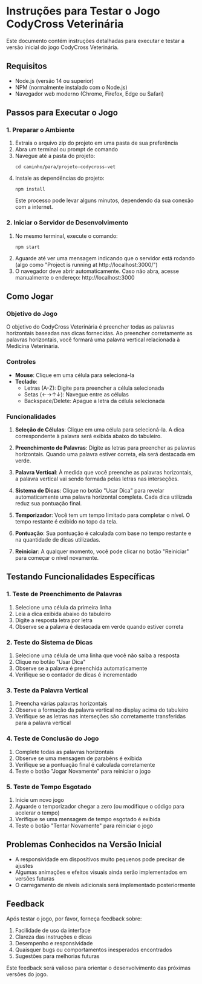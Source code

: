 # Instruções para Testar o Jogo CodyCross Veterinária

Este documento contém instruções detalhadas para executar e testar a versão inicial do jogo CodyCross Veterinária.

## Requisitos

- Node.js (versão 14 ou superior)
- NPM (normalmente instalado com o Node.js)
- Navegador web moderno (Chrome, Firefox, Edge ou Safari)

## Passos para Executar o Jogo

### 1. Preparar o Ambiente

1. Extraia o arquivo zip do projeto em uma pasta de sua preferência
2. Abra um terminal ou prompt de comando
3. Navegue até a pasta do projeto:
   ```
   cd caminho/para/projeto-codycross-vet
   ```
4. Instale as dependências do projeto:
   ```
   npm install
   ```
   Este processo pode levar alguns minutos, dependendo da sua conexão com a internet.

### 2. Iniciar o Servidor de Desenvolvimento

1. No mesmo terminal, execute o comando:
   ```
   npm start
   ```
2. Aguarde até ver uma mensagem indicando que o servidor está rodando (algo como "Project is running at http://localhost:3000/")
3. O navegador deve abrir automaticamente. Caso não abra, acesse manualmente o endereço: http://localhost:3000

## Como Jogar

### Objetivo do Jogo

O objetivo do CodyCross Veterinária é preencher todas as palavras horizontais baseadas nas dicas fornecidas. Ao preencher corretamente as palavras horizontais, você formará uma palavra vertical relacionada à Medicina Veterinária.

### Controles

- **Mouse**: Clique em uma célula para selecioná-la
- **Teclado**:
  - Letras (A-Z): Digite para preencher a célula selecionada
  - Setas (←→↑↓): Navegue entre as células
  - Backspace/Delete: Apague a letra da célula selecionada

### Funcionalidades

1. **Seleção de Células**: Clique em uma célula para selecioná-la. A dica correspondente à palavra será exibida abaixo do tabuleiro.

2. **Preenchimento de Palavras**: Digite as letras para preencher as palavras horizontais. Quando uma palavra estiver correta, ela será destacada em verde.

3. **Palavra Vertical**: À medida que você preenche as palavras horizontais, a palavra vertical vai sendo formada pelas letras nas interseções.

4. **Sistema de Dicas**: Clique no botão "Usar Dica" para revelar automaticamente uma palavra horizontal completa. Cada dica utilizada reduz sua pontuação final.

5. **Temporizador**: Você tem um tempo limitado para completar o nível. O tempo restante é exibido no topo da tela.

6. **Pontuação**: Sua pontuação é calculada com base no tempo restante e na quantidade de dicas utilizadas.

7. **Reiniciar**: A qualquer momento, você pode clicar no botão "Reiniciar" para começar o nível novamente.

## Testando Funcionalidades Específicas

### 1. Teste de Preenchimento de Palavras

1. Selecione uma célula da primeira linha
2. Leia a dica exibida abaixo do tabuleiro
3. Digite a resposta letra por letra
4. Observe se a palavra é destacada em verde quando estiver correta

### 2. Teste do Sistema de Dicas

1. Selecione uma célula de uma linha que você não saiba a resposta
2. Clique no botão "Usar Dica"
3. Observe se a palavra é preenchida automaticamente
4. Verifique se o contador de dicas é incrementado

### 3. Teste da Palavra Vertical

1. Preencha várias palavras horizontais
2. Observe a formação da palavra vertical no display acima do tabuleiro
3. Verifique se as letras nas interseções são corretamente transferidas para a palavra vertical

### 4. Teste de Conclusão do Jogo

1. Complete todas as palavras horizontais
2. Observe se uma mensagem de parabéns é exibida
3. Verifique se a pontuação final é calculada corretamente
4. Teste o botão "Jogar Novamente" para reiniciar o jogo

### 5. Teste de Tempo Esgotado

1. Inicie um novo jogo
2. Aguarde o temporizador chegar a zero (ou modifique o código para acelerar o tempo)
3. Verifique se uma mensagem de tempo esgotado é exibida
4. Teste o botão "Tentar Novamente" para reiniciar o jogo

## Problemas Conhecidos na Versão Inicial

- A responsividade em dispositivos muito pequenos pode precisar de ajustes
- Algumas animações e efeitos visuais ainda serão implementados em versões futuras
- O carregamento de níveis adicionais será implementado posteriormente

## Feedback

Após testar o jogo, por favor, forneça feedback sobre:

1. Facilidade de uso da interface
2. Clareza das instruções e dicas
3. Desempenho e responsividade
4. Quaisquer bugs ou comportamentos inesperados encontrados
5. Sugestões para melhorias futuras

Este feedback será valioso para orientar o desenvolvimento das próximas versões do jogo.
